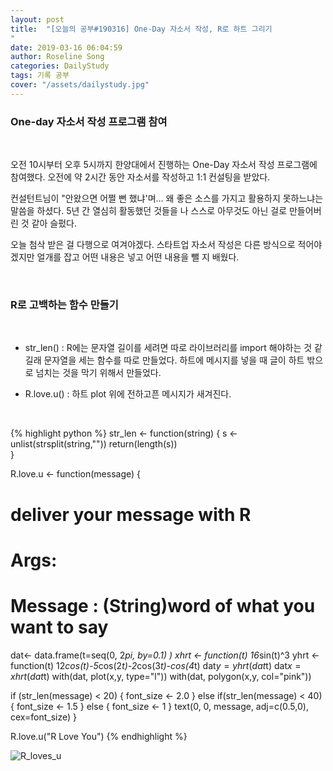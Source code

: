 ```yaml
---
layout: post
title:  "[오늘의 공부#190316] One-Day 자소서 작성, R로 하트 그리기
"
date: 2019-03-16 06:04:59
author: Roseline Song
categories: DailyStudy
tags: 기록 공부
cover: "/assets/dailystudy.jpg"
---
```


### One-day 자소서 작성 프로그램 참여 
<br>

오전 10시부터 오후 5시까지 한양대에서 진행하는 One-Day 자소서 작성 프로그램에 참여했다. 오전에 약 2시간 동안 자소서를 작성하고 1:1 컨설팅을 받았다.

컨설턴트님이 "안왔으면 어쩔 뻔 했냐'며... 왜 좋은 소스를 가지고 활용하지 못하느냐는 말씀을 하셨다. 5년 간 열심히 활동했던 것들을 나 스스로 아무것도 아닌 걸로 만들어버린 것 같아 슬펐다. 

오늘 첨삭 받은 걸 다행으로 여겨야겠다. 스타트업 자소서 작성은 다른 방식으로 적어야겠지만 얼개를 잡고 어떤 내용은 넣고 어떤 내용을 뺄 지 배웠다.

<br>

### R로 고백하는 함수 만들기
<br>

- str_len() : R에는 문자열 길이를 세려면 따로 라이브러리를 import 해야하는 것 같길래 문자열을 세는 함수를 따로 만들었다. 하트에 메시지를 넣을 때 글이 하트 밖으로 넘치는 것을 막기 위해서 만들었다. 

- R.love.u() : 하트 plot 위에 전하고픈 메시지가 새겨진다.

<br>

{% highlight python %}
str_len <- function(string) {
  s <- unlist(strsplit(string,""))
  return(length(s))  
}

R.love.u <- function(message) {
  # deliver your message with R
  # 
  # Args:
  #   Message : (String)word of what you want to say
  dat<- data.frame(t=seq(0, 2*pi, by=0.1) )
  xhrt <- function(t) 16*sin(t)^3
  yhrt <- function(t) 12*cos(t)-5*cos(2*t)-2*cos(3*t)-cos(4*t)
  dat$y=yhrt(dat$t)
  dat$x=xhrt(dat$t)
  with(dat, plot(x,y, type="l"))
  with(dat, polygon(x,y, col="pink"))
  
  if (str_len(message) < 20) {
    font_size <- 2.0
  } else if(str_len(message) < 40) {
    font_size <- 1.5 
  } else {
    font_size <- 1
  }
  text(0, 0, message, adj=c(0.5,0), cex=font_size)
}

R.love.u("R Love You")
{% endhighlight %}


<img src="https://postfiles.pstatic.net/MjAxOTAzMTZfMTYg/MDAxNTUyNzQ2NTE2NTM1.aGtMlzBKDINiGpB6RFwHOwfRDJQiIcG7EJK1VBX182Ig.FTOZfqayYZXyqtwCvv_ouPNLPJWpa_mz88_dd1dgsm8g.PNG.guseod24/Rplot.png?type=w966" title="R_loves_u">